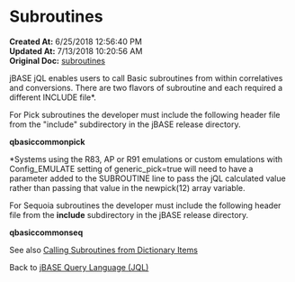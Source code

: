 # Subroutines

**Created At:** 6/25/2018 12:56:40 PM  
**Updated At:** 7/13/2018 10:20:56 AM  
**Original Doc:** [subroutines](https://docs.jbase.com/46350-jql/subroutines)  


jBASE jQL enables users to call Basic subroutines from within correlatives and conversions. There are two flavors of subroutine and each required a different INCLUDE file\*.

For Pick subroutines the developer must include the following header file from the "include" subdirectory in the jBASE release directory.

**qbasiccommonpick**

\*Systems using the R83, AP or R91 emulations or custom emulations with Config\_EMULATE setting of generic\_pick=true will need to have a parameter added to the SUBROUTINE line to pass the jQL calculated value rather than passing that value in the newpick(12) array variable.

For Sequoia subroutines the developer must include the following header file from the **include** subdirectory in the jBASE release directory.

**qbasiccommonseq**



See also [Calling Subroutines from Dictionary Items](317985-calling-subroutine-from-dictionary-items)

Back to [jBASE Query Language (JQL)](jbase-query-language-jql-)
